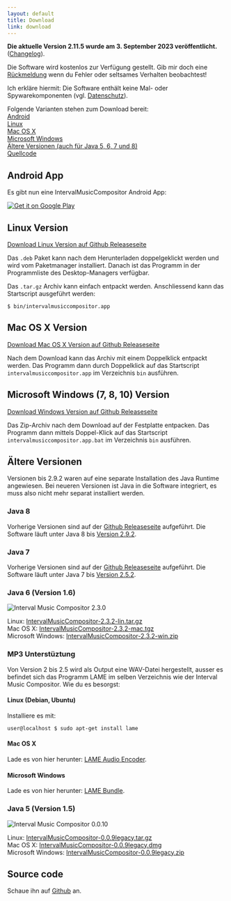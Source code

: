 ```yaml
---
layout: default
title: Download
link: download
---
```


**Die aktuelle Version 2.11.5 wurde am 3. September 2023 veröffentlicht.**<br/>
([Changelog](https://raw.githubusercontent.com/nwaldispuehl/interval-music-compositor/master/intervalmusiccompositor.app/src/main/resources/CHANGELOG.txt)).

Die Software wird kostenlos zur Verfügung gestellt. Gib mir doch eine [Rückmeldung](feedback_support) wenn du Fehler oder seltsames Verhalten beobachtest!

Ich erkläre hiermit: Die Software enthält keine Mal- oder Spywarekomponenten (vgl. [Datenschutz](et_cetera#privacy)). 

Folgende Varianten stehen zum Download bereit: <br/>
[Android](#android) <br/>
[Linux](#linux) <br/>
[Mac OS X](#osx) <br/>
[Microsoft Windows](#windows) <br/>
[Ältere Versionen (auch für Java 5, 6, 7 und 8)](#legacy) <br/>
[Quellcode](#source) 

<a name="android"></a>

## Android App

Es gibt nun eine IntervalMusicCompositor Android App:

<a href='https://play.google.com/store/apps/details?id=ch.retorte.intervalmusiccompositor'><img alt='Get it on Google Play' src='https://play.google.com/intl/en_us/badges/images/generic/en_badge_web_generic.png' style='max-width:256px;'/></a>

<a name="linux"></a>

## Linux Version
[Download Linux Version auf Github Releaseseite](https://github.com/nwaldispuehl/interval-music-compositor/releases/latest)

Das `.deb` Paket kann nach dem Herunterladen doppelgeklickt werden und wird vom Paketmanager installiert. Danach ist das Programm in der Programmliste des Desktop-Managers verfügbar. 

Das `.tar.gz` Archiv kann einfach entpackt werden. Anschliessend kann das Startscript ausgeführt werden:

    $ bin/intervalmusiccompositor.app

<a name="osx"></a>

## Mac OS X Version
[Download Mac OS X Version auf Github Releaseseite](https://github.com/nwaldispuehl/interval-music-compositor/releases/latest)

Nach dem Download kann das Archiv mit einem Doppelklick entpackt werden. Das Programm dann durch Doppelklick auf das Startscript `intervalmusiccompositor.app` im Verzeichnis `bin` ausführen.

<a name="windows"></a>

## Microsoft Windows (7, 8, 10) Version
[Download Windows Version auf Github Releaseseite](https://github.com/nwaldispuehl/interval-music-compositor/releases/latest)

Das Zip-Archiv nach dem Download auf der Festplatte entpacken. Das Programm dann mittels Doppel-Klick auf das Startscript `intervalmusiccompositor.app.bat` im Verzeichnis `bin` ausführen.

<a name="legacy"></a>

## Ältere Versionen

Versionen bis 2.9.2 waren auf eine separate Installation des Java Runtime angewiesen. Bei neueren Versionen ist Java in die Software integriert, es muss also nicht mehr separat installiert werden.

### Java 8
Vorherige Versionen sind auf der [Github Releaseseite](https://github.com/nwaldispuehl/interval-music-compositor/releases) aufgeführt. Die Software läuft unter Java 8 bis [Version 2.9.2](https://github.com/nwaldispuehl/interval-music-compositor/releases/tag/v2.9.2).

### Java 7
Vorherige Versionen sind auf der [Github Releaseseite](https://github.com/nwaldispuehl/interval-music-compositor/releases) aufgeführt. Die Software läuft unter Java 7 bis [Version 2.5.2](https://github.com/nwaldispuehl/interval-music-compositor/releases/tag/v2.5.2).

### Java 6 (Version 1.6)
![Interval Music Compositor 2.3.0](/interval-music-compositor/img/imc-2.3.0.jpg)

Linux: [IntervalMusicCompositor-2.3.2-lin.tar.gz](/interval-music-compositor/resources/IntervalMusicCompositor-2.3.2-lin.tar.gz) <br/>
Mac OS X: [IntervalMusicCompositor-2.3.2-mac.tgz](/interval-music-compositor/resources/IntervalMusicCompositor-2.3.2-mac.tgz) <br/>
Microsoft Windows: [IntervalMusicCompositor-2.3.2-win.zip](/interval-music-compositor/resources/IntervalMusicCompositor-2.3.2-win.zip)

### MP3 Unterstüztung

Von Version 2 bis 2.5 wird als Output eine WAV-Datei hergestellt, ausser es befindet sich das Programm LAME im selben Verzeichnis wie der Interval Music Compositor. Wie du es besorgst:

#### Linux (Debian, Ubuntu)

Installiere es mit:

    user@localhost $ sudo apt-get install lame

#### Mac OS X

Lade es von hier herunter: [LAME Audio Encoder](http://www.thalictrum.com/index.php?pageid=2).

#### Microsoft Windows

Lade es von hier herunter: [LAME Bundle](http://www.rarewares.org/mp3-lame-bundle.php).

### Java 5 (Version 1.5)
![Interval Music Compositor 0.0.10](/interval-music-compositor/img/imc-0.0.10.jpg)

Linux: [IntervalMusicCompositor-0.0.9legacy.tar.gz](/interval-music-compositor/resources/IntervalMusicCompositor-0.0.9legacy.tar.gz) <br/>
Mac OS X: [IntervalMusicCompositor-0.0.9legacy.dmg](/interval-music-compositor/resources/IntervalMusicCompositor-0.0.9legacy.dmg) <br/>
Microsoft Windows: [IntervalMusicCompositor-0.0.9legacy.zip](/interval-music-compositor/resources/IntervalMusicCompositor-0.0.9legacy.zip)

<a name="source"></a>

## Source code
Schaue ihn auf [Github](https://github.com/nwaldispuehl/interval-music-compositor) an.
